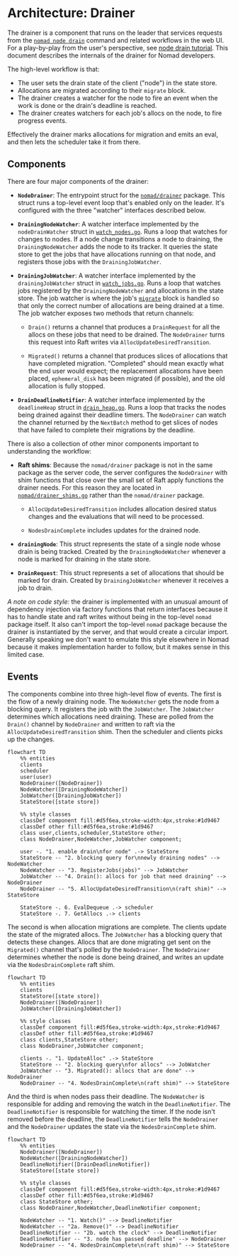 # Architecture: Drainer

The drainer is a component that runs on the leader that services requests from
the [`nomad node drain`][] command and related workflows in the web UI. For a
play-by-play from the user's perspective, see [node drain tutorial][]. This
document describes the internals of the drainer for Nomad developers.

The high-level workflow is that:
* The user sets the drain state of the client ("node") in the state store.
* Allocations are migrated according to their `migrate` block.
* The drainer creates a watcher for the node to fire an event when the work is
  done or the drain's deadline is reached.
* The drainer creates watchers for each job's allocs on the node, to fire
  progress events.

Effectively the drainer marks allocations for migration and emits an eval, and
then lets the scheduler take it from there.

## Components

There are four major components of the drainer:

- **`NodeDrainer`**: The entrypoint struct for the [`nomad/drainer`][]
  package. This struct runs a top-level event loop that's enabled only on the
  leader. It's configured with the three "watcher" interfaces described below.

- **`DrainingNodeWatcher`**: A watcher interface implemented by the
  `nodeDrainWatcher` struct in [`watch_nodes.go`][]. Runs a loop that watches
  for changes to nodes. If a node change transitions a node to draining, the
  `DrainingNodeWatcher` adds the node to its tracker. It queries the state store
  to get the jobs that have allocations running on that node, and registers
  those jobs with the `DrainingJobWatcher`.

- **`DrainingJobWatcher`**: A watcher interface implemented by the
  `drainingJobWatcher` struct in [`watch_jobs.go`][]. Runs a loop that watches
  jobs registered by the `DrainingNodeWatcher` and allocations in the state
  store. The job watcher is where the job's [`migrate`][] block is handled so
  that only the correct number of allocations are being drained at a time. The
  job watcher exposes two methods that return channels:

  - `Drain()` returns a channel that produces a `DrainRequest` for all the
    allocs on these jobs that need to be drained. The `NodeDrainer` turns this
    request into Raft writes via `AllocUpdateDesiredTransition`.

  - `Migrated()` returns a channel that produces slices of allocations that have
    completed migration. "Completed" should mean exactly what the end user would
    expect; the replacement allocations have been placed, `ephemeral_disk` has
    been migrated (if possible), and the old allocation is fully stopped.

- **`DrainDeadlineNotifier`**: A watcher interface implemented by the
  `deadlineHeap` struct in [`drain_heap.go`][]. Runs a loop that tracks the
  nodes being drained against their deadline timers. The `NodeDrainer` can watch
  the channel returned by the `NextBatch` method to get slices of nodes that
  have failed to complete their migrations by the deadline.

There is also a collection of other minor components important to understanding
the workflow:

- **Raft shims**: Because the `nomad/drainer` package is not in the same package
  as the server code, the server configures the `NodeDrainer` with shim
  functions that close over the small set of Raft apply functions the drainer
  needs. For this reason they are located in [`nomad/drainer_shims.go`][] rather
  than the `nomad/drainer` package.

  - `AllocUpdateDesiredTransition` includes allocation desired status changes
    and the evaluations that will need to be processed.

  - `NodesDrainComplete` includes updates for the drained node.

- **`drainingNode`**: This struct represents the state of a single node whose
  drain is being tracked. Created by the `DrainingNodeWatcher` whenever a
  node is marked for draining in the state store.

- **`DrainRequest`**: This struct represents a set of allocations that should be
  marked for drain. Created by `DrainingJobWatcher` whenever it receives a job
  to drain.

_A note on code style:_ the drainer is implemented with an unusual amount of
dependency injection via factory functions that return interfaces because it has
to handle state and raft writes without being in the top-level `nomad` package
itself. It also can't import the top-level `nomad` package because the drainer
is instantiated by the server, and that would create a circular
import. Generally speaking we don't want to emulate this style elsewhere in
Nomad because it makes implementation harder to follow, but it makes sense in
this limited case.

## Events

The components combine into three high-level flow of events. The first is the
flow of a newly draining node. The `NodeWatcher` gets the node from a blocking
query. It registers the job with the `JobWatcher`. The `JobWatcher` determines
which allocations need draining. These are polled from the `Drain()` channel by
`NodeDrainer` and written to raft via the `AllocUpdateDesiredTransition`
shim. Then the scheduler and clients picks up the changes.

```mermaid
flowchart TD
    %% entities
    clients
    scheduler
    user(user)
    NodeDrainer([NodeDrainer])
    NodeWatcher([DrainingNodeWatcher])
    JobWatcher([DrainingJobWatcher])
    StateStore([state store])

    %% style classes
    classDef component fill:#d5f6ea,stroke-width:4px,stroke:#1d9467
    classDef other fill:#d5f6ea,stroke:#1d9467
    class user,clients,scheduler,StateStore other;
    class NodeDrainer,NodeWatcher,JobWatcher component;

    user -. "1. enable drain\nfor node" .-> StateStore
    StateStore -- "2. blocking query for\nnewly draining nodes" --> NodeWatcher
    NodeWatcher -- "3. RegisterJobs(jobs)" --> JobWatcher
    JobWatcher -- "4. Drain(): allocs for job that need draining" --> NodeDrainer
    NodeDrainer -- "5. AllocUpdateDesiredTransition\n(raft shim)" --> StateStore

    StateStore -. 6. EvalDequeue .-> scheduler
    StateStore -. 7. GetAllocs .-> clients
```

The second is when allocation migrations are complete. The clients update the
state of the migrated allocs. The `JobWatcher` has a blocking query that detects
these changes. Allocs that are done migrating get sent on the `Migrated()`
channel that's polled by the `NodeDrainer`. The `NodeDrainer` determines whether
the node is done being drained, and writes an update via the
`NodesDrainComplete` raft shim.

```mermaid
flowchart TD
    %% entities
    clients
    StateStore([state store])
    NodeDrainer([NodeDrainer])
    JobWatcher([DrainingJobWatcher])

    %% style classes
    classDef component fill:#d5f6ea,stroke-width:4px,stroke:#1d9467
    classDef other fill:#d5f6ea,stroke:#1d9467
    class clients,StateStore other;
    class NodeDrainer,JobWatcher component;

    clients -. "1. UpdateAlloc" .-> StateStore
    StateStore -- "2. blocking query\nfor allocs" --> JobWatcher
    JobWatcher -- "3. Migrated(): allocs that are done" --> NodeDrainer
    NodeDrainer -- "4. NodesDrainComplete\n(raft shim)" --> StateStore
```

And the third is when nodes pass their deadline. The `NodeWatcher` is
responsible for adding and removing the watch in the `DeadlineNotifier`. The
`DeadlineNotifier` is responsible for watching the timer. If the node isn't
removed before the deadline, the `DeadlineNotifier` tells the `NodeDrainer` and
the `NodeDrainer` updates the state via the `NodesDrainComplete` shim.

```mermaid
flowchart TD
    %% entities
    NodeDrainer([NodeDrainer])
    NodeWatcher([DrainingNodeWatcher])
    DeadlineNotifier([DrainDeadlineNotifier])
    StateStore([state store])

    %% style classes
    classDef component fill:#d5f6ea,stroke-width:4px,stroke:#1d9467
    classDef other fill:#d5f6ea,stroke:#1d9467
    class StateStore other;
    class NodeDrainer,NodeWatcher,DeadlineNotifier component;

    NodeWatcher -- "1. Watch()" --> DeadlineNotifier
    NodeWatcher -- "2a. Remove()" --> DeadlineNotifier
    DeadlineNotifier -- "2b. watch the clock" --> DeadlineNotifier
    DeadlineNotifier -- "3. node has passed deadline" --> NodeDrainer
    NodeDrainer -- "4. NodesDrainComplete\n(raft shim)" --> StateStore
```

[`nomad node drain`]: https://developer.hashicorp.com/nomad/docs/commands/node/drain
[node drain tutorial]: https://developer.hashicorp.com/nomad/tutorials/manage-clusters/node-drain
[`nomad/drainer`]: https://github.com/hashicorp/nomad/tree/main/nomad/drainer
[`watch_nodes.go`]: https://github.com/hashicorp/nomad/blob/main/nomad/drainer/watch_nodes.go
[`watch_jobs.go`]: https://github.com/hashicorp/nomad/blob/main/nomad/drainer/watch_jobs.go
[`drain_heap.go`]: https://github.com/hashicorp/nomad/blob/main/nomad/drainer/drain_heap.go
[`nomad/drainer_shims.go`]: https://github.com/hashicorp/nomad/blob/main/nomad/drainer_shims.go
[`migrate`]: https://developer.hashicorp.com/nomad/docs/job-specification/migrate
